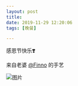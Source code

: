 ```yaml
---
layout: post
title: 
date: 2019-11-29 12:20:06
tags: [晚餐]

---
```

感恩节快乐❣️

来自老婆 [@Finno](http://www.lofter.com/mentionredirect.do?blogId=491464085) 的手艺


![图片](./img/ang4SjhuSGNnSFk2TlRQTkVpMyszMEZZK2Q4R3d2Y25CUVdKLzVXcysyUUxZbTFKd2JLdUdBPT0.jpg)
